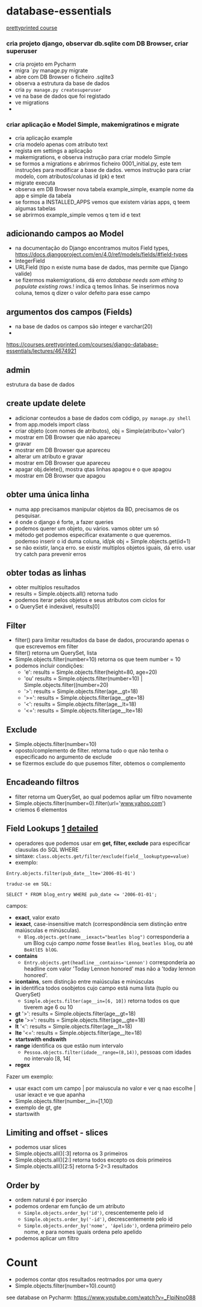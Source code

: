 # database-essentials
[prettyprinted course](https://courses.prettyprinted.com/courses/django-database-essentials/lectures/4674919)
### cria projeto django, observar db.sqlite com DB Browser, criar superuser 
* cria projeto em Pycharm
* migra `py manage.py migrate
* abre com DB Browser o ficheiro .sqlite3
* observa a estrutura da base de dados
* cria `py manage.py createsuperuser`
* ve na base de dados que foi registado
* ve migrations
*
### criar aplicação e Model Simple, makemigratinos e migrate
* cria aplicação example
* cria modelo apenas com atributo text
* regista em settings a aplicação
* makemigrations, e observa instrução para criar modelo Simple
* se formos a migrations e abrirmos ficheiro 0001_initial.py, este tem instruções para modificar a base de dados. vemos instrução para criar modelo, com atributos/colunas id (pk) e text
* migrate executa
* observa em DB Browser nova tabela example_simple, example nome da app e simple da tabela
* se formos a INSTALLED_APPS vemos que existem várias apps, q teem algumas tabelas
* se abrirmos example_simple vemos q tem id e text

## adicionando campos ao Model
* na documentação do Django encontramos muitos Field types, https://docs.djangoproject.com/en/4.0/ref/models/fields/#field-types
* IntegerField
* URLField (tipo n existe numa base de dados, mas permite que Django valide)
* se fizermos makemigrations, dá erro *database needs som
ething to populate existing rows.*! indica q temos linhas. Se inserirmos nova coluna, temos q dizer o valor defeito para esse campo

## argumentos dos campos (Fields)
* na base de dados os campos são integer e varchar(20)
* 
https://courses.prettyprinted.com/courses/django-database-essentials/lectures/4674921

## admin
estrutura da base de dados

## create update delete
* adicionar conteudos a base de dados com código, `py manage.py shell`
* from app.models import class 
* criar objeto (com nomes de atributos), obj = Simple(atributo='valor') 
* mostrar em DB Browser que não apareceu
* gravar
* mostrar em DB Browser que apareceu
* alterar um atributo e gravar
* mostrar em DB Browser que apareceu
* apagar obj.delete(), mostra qtas linhas apagou e o que apagou
* mostrar em DB Browser que apagou

## obter uma única linha
* numa app precisamos manipular objetos da BD, precisamos de os pesquisar. 
* é onde o django é forte, a fazer queries
* podemos querer um objeto, ou vários. vamos obter um só
* método get podemos especificar exatamente o que queremos. podemso inserir o id duma coluna, id/pk obj = Simple.objects.get(id=1)
* se não existir, lança erro. se existir multiplos objetos iguais, dá erro. usar try catch para prevenir erros

## obter todas as linhas
* obter multiplos resultados
* results =  Simple.objects.all() retorna tudo
* podemos iterar pelos objetos e seus atributos com ciclos for
* o QuerySet é indexável, results[0]

## Filter
* filter() para limitar resultados da base de dados, procurando apenas o que escrevemos em filter
* filter() retorna um QuerySet, lista
* Simple.objects.filter(number=10) retorna os que teem number = 10
* podemos incluir condições:
   * 'e': results = Simple.objects.filter(height=80, age=20) 
   * 'ou' results = Simple.objects.filter(number=10) | Simple.objects.filter((number=20)
   * '>': results = Simple.objects.filter(age__gt=18) 
   * '>=': results = Simple.objects.filter(age__gte=18) 
   * '<': results = Simple.objects.filter(age__lt=18) 
   * '<=': results = Simple.objects.filter(age__lte=18) 
 
## Exclude
* Simple.objects.filter(number=10)
* oposto/complemento de filter. retorna tudo o que não tenha o especificado no argumento de exclude
* se fizermos exclude do que pusemos filter, obtemos o complemento

## Encadeando filtros
* filter retorna um QuerySet, ao qual podemos apliar um filtro novamente 
* Simple.objects.filter(number=0).filter(url='www.yahoo.com')
* criemos 6 elementos

## Field Lookups [1](https://docs.djangoproject.com/en/4.0/topics/db/queries/#field-lookups) [detailed](https://docs.djangoproject.com/en/4.0/ref/models/querysets/#field-lookups)

* operadores que podemos usar em **get, filter, exclude** para especificar clausulas do SQL WHERE
* sintaxe: `class.objects.get/filter/exclude(field__lookuptype=value)`
* exemplo:
```
Entry.objects.filter(pub_date__lte='2006-01-01')

traduz-se em SQL:

SELECT * FROM blog_entry WHERE pub_date <= '2006-01-01';
```
campos:
* **exact**, valor exato
* **iexact**, case-insensitive match (correspondência sem distinção entre maiúsculas e minúsculas). 
   * `Blog.objects.get(name__iexact="beatles blog")` corresponderia a um Blog cujo campo *name* fosse `Beatles Blog`, `beatles blog`, ou até `BeAtlES blOG`.
* **contains**
   * `Entry.objects.get(headline__contains='Lennon')` corresponderia ao headline com valor 'Today Lennon honored' mas não a 'today lennon honored'.
* **icontains**, sem distinção entre maiúsculas e minúsculas
* **in** identifica todos osobjetos cujo campo está numa lista (tuplo ou QuerySet)
   * `Simple.objects.filter(age__in=[6, 10])` retorna todos os que tiverem age 6 ou 10
* **gt** '>': results = Simple.objects.filter(age__gt=18) 
* **gte** '>=': results = Simple.objects.filter(age__gte=18) 
* **lt** '<': results = Simple.objects.filter(age__lt=18) 
* **lte** '<=': results = Simple.objects.filter(age__lte=18) 
* **startswith endswith**
* **range** identifica os que estão num intervalo
   * `Pessoa.objects.filter(idade__range=(8,14))`, pessoas com idades no intervalo [8, 14[ 
* **regex**

Fazer um exemplo:
* usar exact com um campo | por maiuscula no valor e ver q nao escolhe | usar iexact e ve que apanha 
* Simple.objects.filter(number__in=[1,10]) 
* exemplo de gt, gte
* startswith

## Limiting and offset - slices
* podemos usar slices 
* Simple.objects.all()[:3] retorna os 3 primeiros
* Simple.objects.all()[2:] retorna todos excepto os dois primeiros
* Simple.objects.all()[2:5] retorna 5-2=3 resultados

## Order by
* ordem natural é por inserção
* podemos ordenar em função de um atributo
   * `Simple.objects.order_by('id')`, crescentemente pelo id
   * `Simple.objects.order_by('-id')`, decrescentemente pelo id
   * `Simple.objects.order_by('nome', 'ápelido')`, ordena primeiro pelo nome, e para nomes iguais ordena pelo apelido
* podemos aplicar um filtro

# Count
* podemos contar qtos resultados reotrnados por uma query
* Simple.objects.filter(number=10).count()





see database on Pycharm: https://www.youtube.com/watch?v=_FlpiNno088
